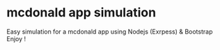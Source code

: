 # mcdonald app simulation

Easy simulation for a mcdonald app using Nodejs (Exrpess) & Bootstrap Enjoy !
